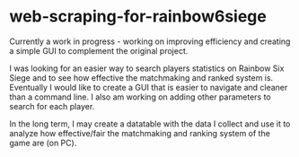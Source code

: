 # web-scraping-for-rainbow6siege
Currently a work in progress - working on improving efficiency and creating a simple GUI to complement the original project. 


I was looking for an easier way to search players statistics on Rainbow Six Siege and to see how effective the matchmaking and ranked system is. Eventually I would like to create a GUI that is easier to navigate and cleaner than a command line. I also am working on adding other parameters to search for each player. 

In the long term, I may create a datatable with the data I collect and use it to analyze how effective/fair the matchmaking and ranking system of the game are (on PC). 

